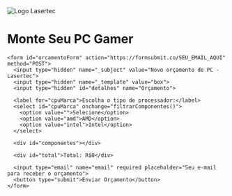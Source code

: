 <!DOCTYPE html>
<html lang="pt-br">
<head>
  <meta charset="UTF-8">
  <title>Orçamento Gamer - Lasertec</title>
  <link rel="stylesheet" href="style.css">
</head>
<body>
  <div class="container">
    <img src="images/logo.png" alt="Logo Lasertec" class="logo">
    <h1>Monte Seu PC Gamer</h1>

    <form id="orcamentoForm" action="https://formsubmit.co/SEU_EMAIL_AQUI" method="POST">
      <input type="hidden" name="_subject" value="Novo orçamento de PC - Lasertec">
      <input type="hidden" name="_template" value="box">
      <input type="hidden" id="detalhes" name="Orçamento">

      <label for="cpuMarca">Escolha o tipo de processador:</label>
      <select id="cpuMarca" onchange="filtrarComponentes()">
        <option value="">Selecione</option>
        <option value="amd">AMD</option>
        <option value="intel">Intel</option>
      </select>

      <div id="componentes"></div>

      <div id="total">Total: R$0</div>

      <input type="email" name="email" required placeholder="Seu e-mail para receber o orçamento">
      <button type="submit">Enviar Orçamento</button>
    </form>
  </div>

  <script>
    const componentesData = {
      amd: [
        { nome: "AMD Ryzen 5 5600X", preco: 950, imagem: "images/ryzen5-5600x.png" },
        { nome: "AMD Ryzen 7 5800X", preco: 1450, imagem: "images/ryzen7-5800x.png" },
        { nome: "Placa-Mãe B450", preco: 600, imagem: "images/b450.png" },
        { nome: "Placa-Mãe X570", preco: 950, imagem: "images/x570.png" },
      ],
      intel: [
        { nome: "Intel Core i5 12400F", preco: 1100, imagem: "images/i5-12400f.png" },
        { nome: "Intel Core i7 12700K", preco: 1850, imagem: "images/i7-12700k.png" },
        { nome: "Placa-Mãe B660", preco: 750, imagem: "images/b660.png" },
        { nome: "Placa-Mãe Z690", preco: 1200, imagem: "images/z690.png" },
      ],
      comuns: [
        { nome: "Memória RAM 16GB DDR4", preco: 350, imagem: "images/ram16.png" },
        { nome: "Memória RAM 32GB DDR4", preco: 650, imagem: "images/ram32.png" },
        { nome: "SSD NVMe 1TB", preco: 480, imagem: "images/ssd-nvme-1tb.png" },
        { nome: "SSD SATA 1TB", preco: 400, imagem: "images/ssd-sata-1tb.png" },
        { nome: "HD 2TB", preco: 350, imagem: "images/hdd-2tb.png" },
        { nome: "Gabinete Gamer RGB", preco: 450, imagem: "images/gabinete-rgb.png" },
        { nome: "Fonte 600W 80 Plus", preco: 300, imagem: "images/fonte-600w.png" },
        { nome: "Fonte 750W Modular", preco: 520, imagem: "images/fonte-750w.png" },
        { nome: "Water Cooler 240mm", preco: 450, imagem: "images/watercooler-240mm.png" },
        { nome: "Cooler RGB", preco: 180, imagem: "images/cooler-r
